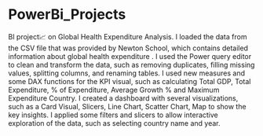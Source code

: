 # PowerBi_Projects
BI project📈 on Global Health Expenditure Analysis. 
I loaded the data from the CSV file that was provided by Newton School, which contains detailed information about global health expenditure .
 I used the Power query editor to clean and transform the data, such as removing duplicates, filling missing values, splitting columns, and renaming tables.
I used new measures and some DAX functions for the KPI visual, such as calculating Total GDP, Total Expenditure, % of Expenditure, Average Growth % and Maximum Expenditure Country.
I created a dashboard with several visualizations, such as a Card Visual, Slicers, Line Chart, Scatter Chart, Map to show the key insights.
I applied some filters and slicers to allow interactive exploration of the data, such as selecting country name and year.
